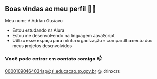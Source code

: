 ## Boas vindas ao meu perfil 🏳️‍🌈

Meu nome é Adrian Gustavo

- Estou estudando na Alura
- Estou me desenvolvendo na linguagem JavaScript
- Utilizo esse espaço para minha organização e compartilhamento dos meus projetos desenvolvidos

### Você pode entrar em contato comigo 📫

00001090464034sp@al.educacao.sp.gov.br
@_drinxcrs

